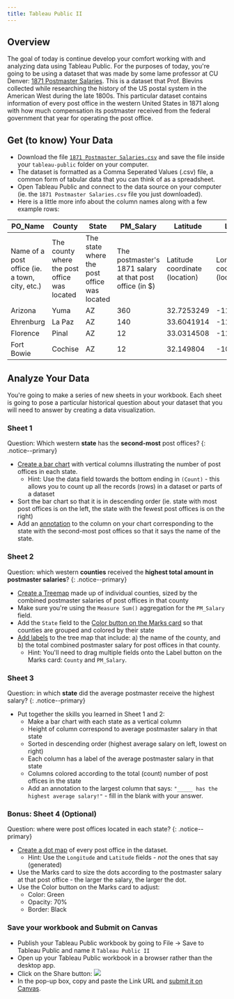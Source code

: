 ```yaml
---
title: Tableau Public II
---
```


## Overview

The goal of today is continue develop your comfort working with and analyzing data using Tableau Public. For the purposes of today, you're going to be using a dataset that was made by some lame professor at CU Denver: [1871 Postmaster Salaries]({{site.baseurl}}/modules/1871-postmaster-salaries.csv). This is a dataset that Prof. Blevins collected while researching the history of the US postal system in the American West during the late 1800s. This particular dataset contains information of every post office in the western United States in 1871 along with how much compensation its postmaster received from the federal government that year for operating the post office.

## Get (to know) Your Data

- Download the file [`1871 Postmaster Salaries.csv`]({{site.baseurl}}/modules/1871-postmaster-salaries.csv) and save the file inside your `tableau-public` folder on your computer.
- The dataset is formatted as a Comma Seperated Values (.csv) file, a common form of tabular data that you can think of as a spreadsheet.
- Open Tableau Public and connect to the data source on your computer (ie. the `1871 Postmaster Salaries.csv` file you just downloaded).
- Here is a little more info about the column names along with a few example rows:

| PO_Name    | County  | State | PM_Salary | Latitude   | Longitude    |
|------------|---------|-------|-----------|------------|--------------|
| Name of a post office (ie. a town, city, etc.)    | The county where the post office was located    | The state where the post office was located    | The postmaster's 1871 salary at that post office (in $)     | Latitude coordinate (location) | Longitude coordinate (location)  |
| Arizona    | Yuma    | AZ    | 360       | 32.7253249 | -114.624397  |
| Ehrenburg  | La Paz  | AZ    | 140       | 33.6041914 | -114.5252322 |
| Florence   | Pinal   | AZ    | 12        | 33.0314508 | -111.3873431 |
| Fort Bowie | Cochise | AZ    | 12        | 32.149804  | -109.4525624 |

## Analyze Your Data

You're going to make a series of new sheets in your workbook. Each sheet is going to pose a particular historical question about your dataset that you will need to answer by creating a data visualization.

### Sheet 1

Question: Which western **state** has the **second-most** post offices?
{: .notice--primary}

- [Create a bar chart](https://help.tableau.com/current/pro/desktop/en-us/buildexamples_bar.htm) with vertical columns illustrating the number of post offices in each state.
	- Hint: Use the data field towards the bottom ending in `(Count)` - this allows you to count up all the records (rows) in a dataset or parts of a dataset
- Sort the bar chart so that it is in descending order (ie. state with most post offices is on the left, the state with the fewest post offices is on the right)
- Add an [annotation](https://sarahlovesdata.co.uk/2020/05/19/how-to-use-annotations-in-tableau/) to the column on your chart corresponding to the state with the second-most post offices so that it says the name of the state.

### Sheet 2

Question: which western **counties** received the **highest total amount in postmaster salaries**?
{: .notice--primary}

- [Create a Treemap](https://help.tableau.com/current/pro/desktop/en-us/buildexamples_treemap.htm) made up of individual counties, sized by the combined postmaster salaries of post offices in that county
- Make sure you're using the `Measure Sum()` aggregation for the `PM_Salary` field.
- Add the `State` field to the [Color button on the Marks card](https://help.tableau.com/current/pro/desktop/en-us/viewparts_marks_markproperties.htm#:~:text=To%20assign%20a%20color%20to%20marks%20in%20the%20view) so that counties are grouped and colored by their state 
- [Add labels](https://help.tableau.com/current/pro/desktop/en-us/viewparts_marks_markproperties.htm#:~:text=To%20add%20mark%20labels%20or%20text%20to%20the%20visualization%3A) to the tree map that include: a) the name of the county, and b) the total combined postmaster salary for post offices in that county. 
	- Hint: You'll need to drag multiple fields onto the Label button on the Marks card: `County` and `PM_Salary`.

### Sheet 3

Question: in which **state** did the average postmaster receive the highest salary?
{: .notice--primary}

- Put together the skills you learned in Sheet 1 and 2:
	- Make a bar chart with each state as a vertical column
	- Height of column correspond to average postmaster salary in that state
	- Sorted in descending order (highest average salary on left, lowest on right)
	- Each column has a label of the average postmaster salary in that state
	- Columns colored according to the total (count) number of post offices in the state
	- Add an annotation to the largest column that says: `"_____ has the highest average salary!"` - fill in the blank with your answer.


### Bonus: Sheet 4 (Optional)

Question: where were post offices located in each state?
{: .notice--primary}

- [Create a dot map](https://www.youtube.com/watch?v=WKAHZox2sKg) of every post office in the dataset.
	- Hint: Use the `Longitude` and `Latitude` fields - *not* the ones that say (generated)
- Use the Marks card to size the dots according to the postmaster salary at that post office - the larger the salary, the larger the dot.
- Use the Color button on the Marks card to adjust:
	- Color: Green
	- Opacity: 70% 
	- Border: Black

### Save your workbook and Submit on Canvas

- Publish your Tableau Public workbook by going to File -> Save to Tableau Public and name it `Tableau Public II`
- Open up your Tableau Public workbook in a browser rather than the desktop app.
- Click on the Share button: ![]({{site.baseurl}}/assets/images/tableau-share.png)
- In the pop-up box, copy and paste the Link URL and [submit it on Canvas](https://ucdenver.instructure.com/courses/503517/assignments/1495645).